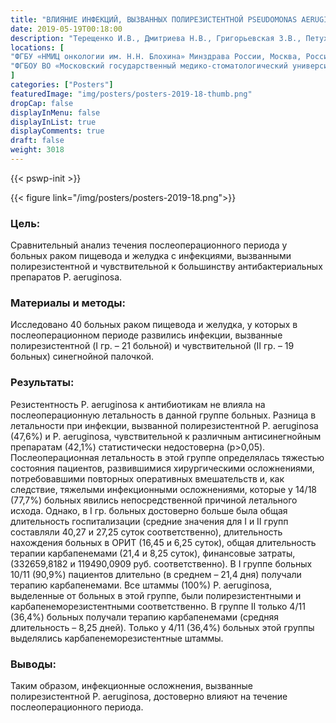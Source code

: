 ```yaml
---
title: "ВЛИЯНИЕ ИНФЕКЦИЙ, ВЫЗВАННЫХ ПОЛИРЕЗИСТЕНТНОЙ PSEUDOMONAS AERUGINOSA, НА ТЕЧЕНИЕ ПОСЛЕОПЕРАЦИОННОГО ПЕРИОДА В ОНКОЛОГИЧЕСКОЙ КЛИНИКЕ"
date: 2019-05-19T00:18:00
description: "Терещенко И.В., Дмитриева Н.В., Григорьевская З.В., Петухова И.Н., Багирова Н.С., Винникова В."
locations: [
"ФГБУ «НМИЦ онкологии им. Н.Н. Блохина» Минздрава России, Москва, Россия",
"ФГБОУ ВО «Московский государственный медико-стоматологический университет им. А.И. Евдокимова» Минздрава России, Москва, Россия"
]
categories: ["Posters"]
featuredImage: "img/posters/posters-2019-18-thumb.png"
dropCap: false
displayInMenu: false
displayInList: true
displayComments: true
draft: false
weight: 3018
---
```



{{< pswp-init >}}

{{< figure link="/img/posters/posters-2019-18.png">}}


### Цель:

Сравнительный анализ течения послеоперационного периода у больных раком пищевода и желудка с инфекциями, вызванными полирезистентной и чувствительной к большинству антибактериальных препаратов P. aeruginosa.

### Материалы и методы: 

Исследовано 40 больных раком пищевода и желудка, у которых в послеоперационном периоде развились инфекции, вызванные полирезистентной (I гр. – 21 больной) и чувствительной (II гр. – 19 больных) синегнойной палочкой.

### Результаты: 

Резистентность P. aeruginosa к антибиотикам не влияла на послеоперационную летальность в данной группе больных. Разница в летальности при инфекции, вызванной полирезистентной P. aeruginosa (47,6%) и P. aeruginosa, чувствительной к различным антисинегнойным препаратам (42,1%) статистически недостоверна (р>0,05). Послеоперационная летальность в этой группе определялась тяжестью состояния пациентов, развившимися хирургическими осложнениями, потребовавшими повторных оперативных вмешательств и, как следствие, тяжелыми инфекционными осложнениями, которые у 14/18 (77,7%) больных явились непосредственной причиной летального исхода. Однако, в I гр. больных достоверно больше была общая длительность госпитализации (средние значения для I и II групп составляли 40,27 и 27,25 суток соответственно), длительность нахождения больных в ОРИТ (16,45 и 6,25 суток), общая длительность терапии карбапенемами (21,4 и 8,25 суток), финансовые затраты, (332659,8182 и 119490,0909 руб. соответственно). В I группе больных 10/11 (90,9%) пациентов длительно (в среднем – 21,4 дня) получали терапию карбапенемами. Все штаммы (100%) P. aeruginosa, выделенные от больных в этой группе, были полирезистентными и карбапенеморезистентными соответственно. В группе II только 4/11 (36,4%) больных получали терапию карбапенемами (средняя длительность – 8,25 дней). Только у 4/11 (36,4%) больных этой группы выделялись карбапенеморезистентные штаммы.

### Выводы: 

Таким образом, инфекционные осложнения, вызванные полирезистентной P. aeruginosa, достоверно влияют на течение послеоперационного периода.